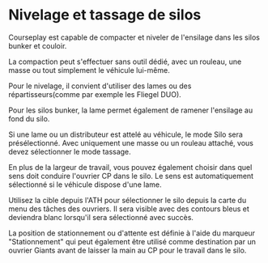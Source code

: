 # Nivelage et tassage de silos

  
  
Courseplay est capable de compacter et niveler de l'ensilage dans les silos bunker et couloir.  
  
La compaction peut s'effectuer sans outil dédié, avec un rouleau, une masse ou tout simplement le véhicule lui-même.  
  
Pour le nivelage, il convient d'utiliser des lames ou des répartisseurs(comme par exemple les Fliegel DUO).  
  
Pour les silos bunker, la lame permet également de ramener l'ensilage au fond du silo.  
  


  
  
Si une lame ou un distributeur est attelé au véhicule, le mode Silo sera présélectionné. Avec uniquement une masse ou un rouleau attaché, vous devez sélectionner le mode tassage.  
  
En plus de la largeur de travail, vous pouvez également choisir dans quel sens doit conduire l'ouvrier CP dans le silo. Le sens est automatiquement sélectionné si le véhicule dispose d'une lame.  
  
Utilisez la cible depuis l'ATH pour sélectionner le silo depuis la carte du menu des tâches des ouvriers. Il sera visible avec des contours bleus et deviendra blanc lorsqu'il sera sélectionné avec succès.  
  
La position de stationnement ou d'attente est définie à l'aide du marqueur "Stationnement" qui peut également être utilisé comme destination par un ouvrier Giants avant de laisser la main au CP pour le travail dans le silo.  
  


